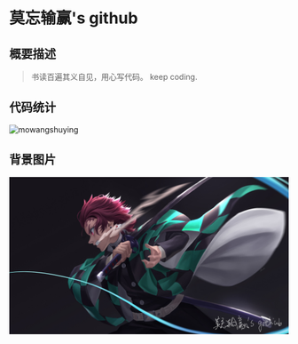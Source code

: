 # 莫忘输赢's github
## 概要描述
>书读百遍其义自见，用心写代码。 keep coding.

## 代码统计

 <img src="https://github-readme-stats.vercel.app/api?username=mowangshuying&show_icons=true&include_all_commits=true&count_private=true" alt="mowangshuying" />

## 背景图片

![mowangshuying](./img/mowangshuying.png)
